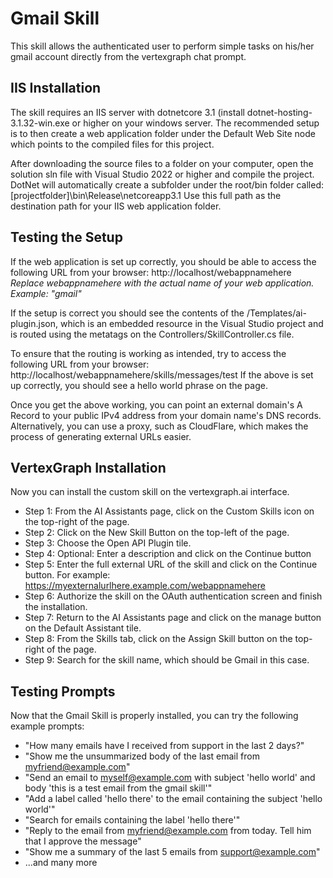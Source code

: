 ﻿# Gmail Skill

This skill allows the authenticated user to perform simple tasks on his/her gmail account directly from the vertexgraph chat prompt.

## IIS Installation

The skill requires an IIS server with dotnetcore 3.1 (install dotnet-hosting-3.1.32-win.exe or higher on your windows server. The recommended setup is to then create a web application folder under the Default Web Site node which points to the compiled files for this project.

After downloading the source files to a folder on your computer, open the solution sln file with Visual Studio 2022 or higher and compile the project. DotNet will automatically create a subfolder under the root/bin folder called:
[projectfolder]\bin\Release\netcoreapp3.1
Use this full path as the destination path for your IIS web application folder.

## Testing the Setup

If the web application is set up correctly, you should be able to access the following URL from your browser:
http://localhost/webappnamehere
*Replace webappnamehere with the actual name of your web application. Example: "gmail"*

If the setup is correct you should see the contents of the /Templates/ai-plugin.json, which is an embedded resource in the Visual Studio project and is routed using the metatags on the Controllers/SkillController.cs file.

To ensure that the routing is working as intended, try to access the following URL from your browser:
http://localhost/webappnamehere/skills/messages/test
If the above is set up correctly, you should see a hello world phrase on the page.

Once you get the above working, you can point an external domain's A Record to your public IPv4 address from your domain name's DNS records. Alternatively, you can use a proxy, such as CloudFlare, which makes the process of generating external URLs easier.

## VertexGraph Installation

Now you can install the custom skill on the vertexgraph.ai interface.

 - Step 1: From the AI Assistants page, click on the Custom Skills icon on the top-right of the page.
 - Step 2: Click on the New Skill Button on the top-left of the page.
 - Step 3: Choose the Open API Plugin tile.
 - Step 4: Optional: Enter a description and click on the Continue button
 - Step 5: Enter the full external URL of the skill and click on the Continue button. For example: https://myexternalurlhere.example.com/webappnamehere
 - Step 6: Authorize the skill on the OAuth authentication screen and finish the installation.
 - Step 7: Return to the AI Assistants page and click on the manage button on the Default Assistant tile.
 - Step 8: From the Skills tab, click on the Assign Skill button on the top-right of the page.
 - Step 9: Search for the skill name, which should be Gmail in this case.

## Testing Prompts

Now that the Gmail Skill is properly installed, you can try the following example prompts:

 - "How many emails have I received from support in the last 2 days?"
 - "Show me the unsummarized body of the last email from myfriend@example.com"
 - "Send an email to myself@example.com with subject 'hello world' and body 'this is a test email from the gmail skill'"
 - "Add a label called 'hello there' to the email containing the subject 'hello world'"
 - "Search for emails containing the label 'hello there'"
 - "Reply to the email from myfriend@example.com from today. Tell him that I approve the message"
 - "Show me a summary of the last 5 emails from support@example.com"
 - ...and many more

